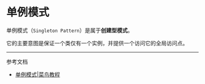# 单例模式

单例模式（`Singleton Pattern`）是属于**创建型模式**。

它的主要意图是保证一个类仅有一个实例，并提供一个访问它的全局访问点。

--- 
参考文档
- [单例模式|菜鸟教程](https://www.runoob.com/design-pattern/singleton-pattern.html)